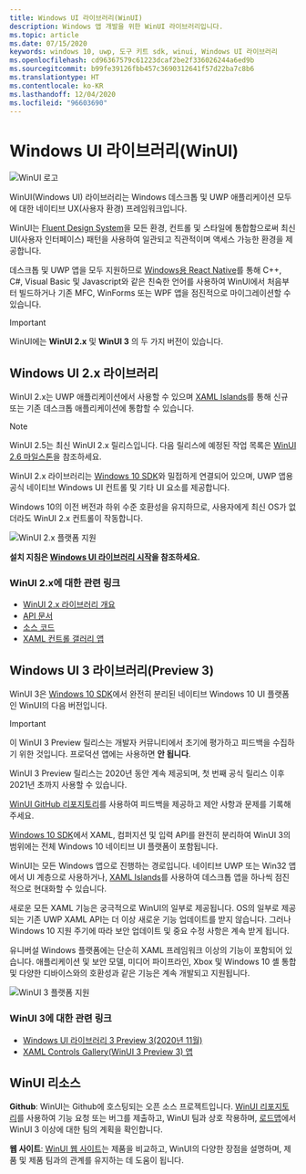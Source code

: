 ```yaml
---
title: Windows UI 라이브러리(WinUI)
description: Windows 앱 개발을 위한 WinUI 라이브러리입니다.
ms.topic: article
ms.date: 07/15/2020
keywords: windows 10, uwp, 도구 키트 sdk, winui, Windows UI 라이브러리
ms.openlocfilehash: cd96367579c61223dcaf2be2f336026244a6ed9b
ms.sourcegitcommit: b99fe39126fbb457c3690312641f57d22ba7c8b6
ms.translationtype: HT
ms.contentlocale: ko-KR
ms.lasthandoff: 12/04/2020
ms.locfileid: "96603690"
---
```

# <a name="windows-ui-library-winui"></a>Windows UI 라이브러리(WinUI)

![WinUI 로고](../images/logo-winui.png)

WinUI(Windows UI) 라이브러리는 Windows 데스크톱 및 UWP 애플리케이션 모두에 대한 네이티브 UX(사용자 환경) 프레임워크입니다.

WinUI는 [Fluent Design System](https://www.microsoft.com/design/fluent/#/)을 모든 환경, 컨트롤 및 스타일에 통합함으로써 최신 UI(사용자 인터페이스) 패턴을 사용하여 일관되고 직관적이며 액세스 가능한 환경을 제공합니다.

데스크톱 및 UWP 앱을 모두 지원하므로 [Windows용 React Native](https://microsoft.github.io/react-native-windows/)를 통해 C++, C#, Visual Basic 및 Javascript와 같은 친숙한 언어를 사용하여 WinUI에서 처음부터 빌드하거나 기존 MFC, WinForms 또는 WPF 앱을 점진적으로 마이그레이션할 수 있습니다.

> [!Important]
> WinUI에는 **WinUI 2.x** 및 **WinUI 3** 의 두 가지 버전이 있습니다.

## <a name="windows-ui-2x-library"></a>Windows UI 2.x 라이브러리

WinUI 2.x는 UWP 애플리케이션에서 사용할 수 있으며 [XAML Islands](../desktop/modernize/xaml-islands.md)를 통해 신규 또는 기존 데스크톱 애플리케이션에 통합할 수 있습니다.

> [!NOTE]
> WinUI 2.5는 최신 WinUI 2.x 릴리스입니다. 다음 릴리스에 예정된 작업 목록은 [WinUI 2.6 마일스톤](https://github.com/microsoft/microsoft-ui-xaml/milestone/11)을 참조하세요.

WinUI 2.x 라이브러리는 [Windows 10 SDK](https://developer.microsoft.com/windows/downloads/windows-10-sdk/)와 밀접하게 연결되어 있으며, UWP 앱용 공식 네이티브 Windows UI 컨트롤 및 기타 UI 요소를 제공합니다.

Windows 10의 이전 버전과 하위 수준 호환성을 유지하므로, 사용자에게 최신 OS가 없더라도 WinUI 2.x 컨트롤이 작동합니다.

![WinUI 2.x 플랫폼 지원](../images/platforms-winui2.png)

**설치 지침은 [Windows UI 라이브러리 시작](winui2/getting-started.md)을 참조하세요.**

### <a name="related-links-for-winui-2x"></a>WinUI 2.x에 대한 관련 링크

- [WinUI 2.x 라이브러리 개요](winui2/index.md)
- [API 문서](/windows/winui/api/)
- [소스 코드](https://aka.ms/winui)
- [XAML 컨트롤 갤러리 앱](https://www.microsoft.com/p/xaml-controls-gallery/9msvh128x2zt)

## <a name="windows-ui-3-library-preview-3"></a>Windows UI 3 라이브러리(Preview 3)

WinUI 3은 [Windows 10 SDK](https://developer.microsoft.com/windows/downloads/windows-10-sdk/)에서 완전히 분리된 네이티브 Windows 10 UI 플랫폼인 WinUI의 다음 버전입니다.

> [!Important]
> 이 WinUI 3 Preview 릴리스는 개발자 커뮤니티에서 초기에 평가하고 피드백을 수집하기 위한 것입니다. 프로덕션 앱에는 사용하면 **안 됩니다**.
>
> WinUI 3 Preview 릴리스는 2020년 동안 계속 제공되며, 첫 번째 공식 릴리스 이후 2021년 초까지 사용할 수 있습니다.
>
> [WinUI GitHub 리포지토리](https://github.com/microsoft/microsoft-ui-xaml)를 사용하여 피드백을 제공하고 제안 사항과 문제를 기록해 주세요.

[Windows 10 SDK](https://developer.microsoft.com/windows/downloads/windows-10-sdk/)에서 XAML, 컴퍼지션 및 입력 API를 완전히 분리하여 WinUI 3의 범위에는 전체 Windows 10 네이티브 UI 플랫폼이 포함됩니다.

WinUI는 모든 Windows 앱으로 진행하는 경로입니다. 네이티브 UWP 또는 Win32 앱에서 UI 계층으로 사용하거나, [XAML Islands](../desktop/modernize/xaml-islands.md)를 사용하여 데스크톱 앱을 하나씩 점진적으로 현대화할 수 있습니다.

새로운 모든 XAML 기능은 궁극적으로 WinUI의 일부로 제공됩니다. OS의 일부로 제공되는 기존 UWP XAML API는 더 이상 새로운 기능 업데이트를 받지 않습니다. 그러나 Windows 10 지원 주기에 따라 보안 업데이트 및 중요 수정 사항은 계속 받게 됩니다.

유니버설 Windows 플랫폼에는 단순히 XAML 프레임워크 이상의 기능이 포함되어 있습니다. 애플리케이션 및 보안 모델, 미디어 파이프라인, Xbox 및 Windows 10 셸 통합 및 다양한 디바이스와의 호환성과 같은 기능은 계속 개발되고 지원됩니다.

![WinUI 3 플랫폼 지원](../images/platforms-winui3.png)

### <a name="related-links-for-winui-3"></a>WinUI 3에 대한 관련 링크

- [Windows UI 라이브러리 3 Preview 3(2020년 11월)](winui3/index.md)
- [XAML Controls Gallery(WinUI 3 Preview 3) 앱](https://github.com/microsoft/Xaml-Controls-Gallery/tree/winui3preview)

## <a name="winui-resources"></a>WinUI 리소스

**Github**: WinUI는 Github에 호스팅되는 오픈 소스 프로젝트입니다. [WinUI 리포지토리](https://github.com/microsoft/microsoft-ui-xaml)를 사용하여 기능 요청 또는 버그를 제출하고, WinUI 팀과 상호 작용하며, [로드맵](https://github.com/microsoft/microsoft-ui-xaml/blob/master/docs/roadmap.md)에서 WinUI 3 이상에 대한 팀의 계획을 확인합니다.

**웹 사이트**: [WinUI 웹 사이트](https://aka.ms/winui)는 제품을 비교하고, WinUI의 다양한 장점을 설명하며, 제품 및 제품 팀과의 관계를 유지하는 데 도움이 됩니다.